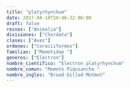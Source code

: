 ```yaml
---
title: "platyrhynchum"
date: 2017-08-18T20:46:32-06:00
draft: false
reinos: ["Animalia"]
divisiones: ["Chordata"]
clases: ["Aves"]
ordenes: ["Coraciiformes"]
familias: ["Momotidae "]
generos: ["Electron"]
nombre_cientifico: "Electron platyrhynchum"
nombre_comun: "Momoto Piquiancho "
nombre_ingles: "Broad-billed Motmot"
---
```

